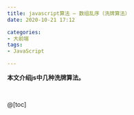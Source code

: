 ```yaml
---
title: javascript算法 — 数组乱序（洗牌算法）
date: 2020-10-21 17:12

categories:
- 大前端
tags:
- JavaScript

---
```


**本文介绍js中几种洗牌算法。**

<br>

@[toc]

<br>

